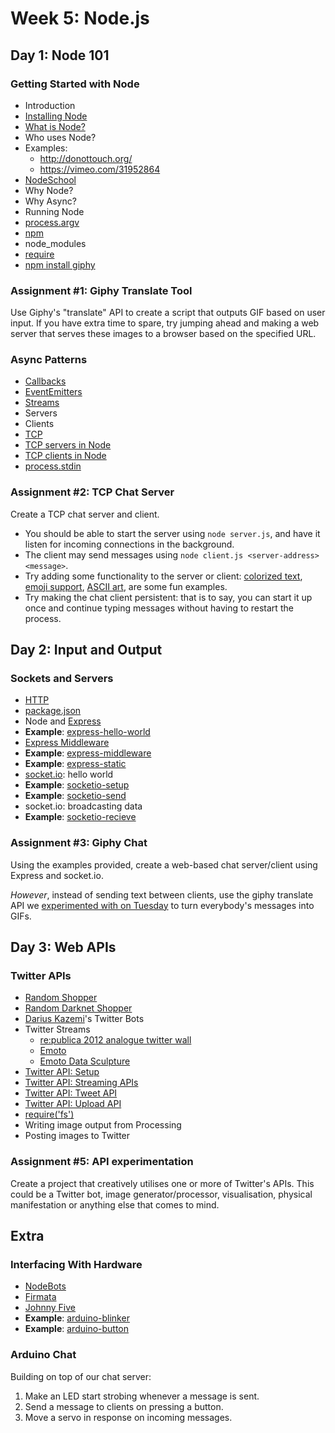 # Week 5: Node.js

## Day 1: Node 101

### Getting Started with Node

* Introduction
* [Installing Node](http://nodejs.org/download/)
* [What is Node?](https://github.com/maxogden/art-of-node#understanding-node)
* Who uses Node?
* Examples:
  * http://donottouch.org/
  * https://vimeo.com/31952864
* [NodeSchool](http://nodeschool.io/)
* Why Node?
* Why Async?
* Running Node
* [process.argv](http://nodejs.org/api/process.html#process_process_argv)
* [npm](http://npmjs.com/)
* node_modules
* [require](https://github.com/maxogden/art-of-node#how-require-works)
* [npm install giphy](https://www.npmjs.com/package/giphy)

### Assignment #1: Giphy Translate Tool

Use Giphy's "translate" API to create a script that outputs GIF based on user
input. If you have extra time to spare, try jumping ahead and making a web
server that serves these images to a browser based on the specified URL.

### Async Patterns

* [Callbacks](https://github.com/maxogden/art-of-node#callbacks)
* [EventEmitters](https://github.com/maxogden/art-of-node#events)
* [Streams](https://github.com/substack/stream-handbook)
* Servers
* Clients
* [TCP](http://nodejs.org/api/net.html)
* [TCP servers in Node](http://nodejs.org/api/net.html#net_class_net_server)
* [TCP clients in Node](http://nodejs.org/api/net.html#net_class_net_socket)
* [process.stdin](http://nodejs.org/api/process.html#process_process_stdin)

### Assignment #2: TCP Chat Server

Create a TCP chat server and client.

* You should be able to start the server using `node server.js`, and have it
  listen for incoming connections in the background.
* The client may send messages using `node client.js <server-address> <message>`.
* Try adding some functionality to the server or client: [colorized text](https://github.com/sindresorhus/chalk), [emoji
  support](https://www.npmjs.com/package/node-emoji), [ASCII art](https://www.npmjs.com/package/ascii-art), are some fun examples.
* Try making the chat client persistent: that is to say, you can start it up
  once and continue typing messages without having to restart the process.

## Day 2: Input and Output

### Sockets and Servers

* [HTTP](http://nodejs.org/api/http.html)
* [package.json](https://docs.npmjs.com/files/package.json)
* Node and [Express](http://expressjs.com/)
* **Example**: [express-hello-world](examples/day-2/01-express-hello-world/app.js)
* [Express Middleware](http://expressjs.com/resources/middleware.html)
* **Example**: [express-middleware](examples/day-2/02-express-middleware/app.js)
* **Example**: [express-static](examples/day-2/03-express-static/app.js)
* [socket.io](http://socket.io/): hello world
* **Example**: [socketio-setup](examples/day-2/04-socketio-setup/app.js)
* **Example**: [socketio-send](examples/day-2/04-socketio-send/app.js)
* socket.io: broadcasting data
* **Example**: [socketio-recieve](examples/day-2/04-socketio-recieve/app.js)

### Assignment #3: Giphy Chat

Using the examples provided, create a web-based chat server/client using
Express and socket.io.

*However*, instead of sending text between clients, use the giphy translate API we [experimented with on Tuesday](examples/day-1/02-giphy/index.js) to turn everybody's messages into GIFs.

## Day 3: Web APIs

### Twitter APIs

* [Random Shopper](http://randomshopper.tumblr.com/post/35454415921/randomized-consumerism)
* [Random Darknet Shopper](https://wwwwwwwwwwwwwwwwwwwwww.bitnik.org/r/)
* [Darius Kazemi](http://tinysubversions.com/projects/)'s Twitter Bots
* Twitter Streams
  * [re:publica 2012 analogue twitter wall ](http://www.creativeapplications.net/processing/republica-2012-analogue-twitter-wall-by-precious-38378-printed-tweets/)
  * [Emoto](http://www.creativeapplications.net/javascript-2/emoto-captures-and-visualises-the-excitement-around-the-olympic-games/)
  * [Emoto Data Sculpture](http://www.creativeapplications.net/processing/emoto-data-sculpture-by-studio-nand-and-moritz-stefaner-drew-hemment/)
* [Twitter API: Setup](https://dev.twitter.com/oauth)
* [Twitter API: Streaming APIs](https://dev.twitter.com/streaming/overview)
* [Twitter API: Tweet API](https://dev.twitter.com/rest/reference/post/statuses/update)
* [Twitter API: Upload API](https://dev.twitter.com/rest/public/uploading-media)
* [require('fs')](http://nodejs.org/api/fs.html)
* Writing image output from Processing
* Posting images to Twitter

### Assignment #5: API experimentation

Create a project that creatively utilises one or more of Twitter's APIs. This
could be a Twitter bot, image generator/processor, visualisation, physical
manifestation or anything else that comes to mind.

## Extra

### Interfacing With Hardware

* [NodeBots](http://nodebots.io/)
* [Firmata](http://www.firmata.org/wiki/Main_Page)
* [Johnny Five](https://github.com/rwaldron/johnny-five)
* **Example**: [arduino-blinker](examples/day-2/08-arduino-blinker/app.js)
* **Example**: [arduino-button](examples/day-2/09-arduino-button/app.js)

### Arduino Chat

Building on top of our chat server:

1. Make an LED start strobing whenever a message is sent.
2. Send a message to clients on pressing a button.
3. Move a servo in response on incoming messages.
